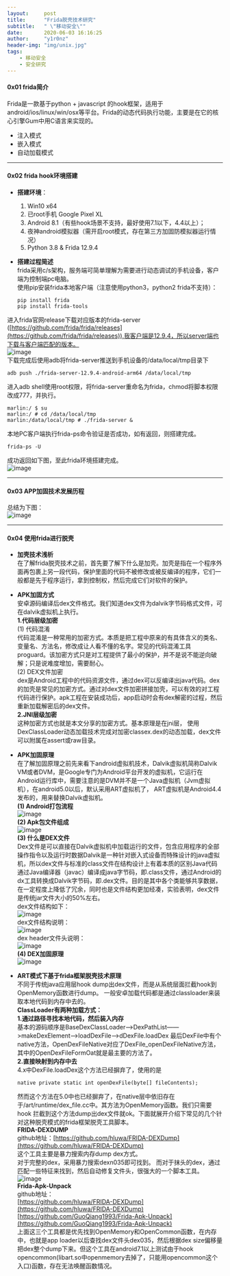 ```yaml
---
layout:     post
title:      "Frida脱壳技术研究"
subtitle:   " \"移动安全\""
date:       2020-06-03 16:16:25
author:     "y1r0nz"
header-img: "img/unix.jpg"
tags:
    - 移动安全
    - 安全研究
---
```




#### 0x01 frida简介 

Frida是一款基于python + javascript 的hook框架，适用于android/ios/linux/win/osx等平台。Frida的动态代码执行功能，主要是在它的核心引擎Gum中用C语言来实现的。
* 注入模式
* 嵌入模式
* 自动加载模式

--- 

#### 0x02 frida hook环境搭建

* __搭建环境__：
  1. Win10 x64
  2. 已root手机 Google Pixel XL
  3. Android 8.1（有些hook场景不支持，最好使用7.1以下，4.4以上）；
  4. 夜神android模拟器（需开启root模式，存在第三方加固防模拟器运行情况）
  5. Python 3.8 & Frida 12.9.4

* __搭建过程简述__  
frida采用c/s架构，服务端可简单理解为需要进行动态调试的手机设备，客户端为控制端pc电脑。   
使用pip安装frida本地客户端（注意使用python3，python2 frida不支持）：

  ```
  pip install frida
  pip install frida-tools
  ```  
  

进入frida官网release下载对应版本的frida-server ([https://github.com/frida/frida/releases](https://github.com/frida/frida/releases)),我客户端是12.9.4，所以server端也下载与客户端匹配的版本。  
![image](https://github.com/yangrz/blog/raw/gh-pages/img/frida1.png)  
下载完成后使用adb将frida-server推送到手机设备的/data/local/tmp目录下  

  ```
  adb push ./frida-server-12.9.4-android-arm64 /data/local/tmp 
  ```
进入adb shell使用root权限，将frida-server重命名为frida，chmod将脚本权限改成777，并执行。

  ```
  marlin:/ $ su
  marlin:/ # cd /data/local/tmp
  marlin:/data/local/tmp # ./frida-server &
  ```
本地PC客户端执行frida-ps命令验证是否成功，如有返回，则搭建完成。

  ```
  frida-ps -U
  ```
成功返回如下图，至此frida环境搭建完成。  
![image](https://github.com/yangrz/blog/raw/gh-pages/img/frida2.png)


--- 

#### 0x03 APP加固技术发展历程
总结为下图：  
![image](https://github.com/yangrz/blog/raw/gh-pages/img/frida3.png)  
  
---

#### 0x04 使用frida进行脱壳
* __加壳技术浅析__  
在了解frida脱壳技术之前，首先要了解下什么是加壳。加壳是指在一个程序外面再包裹上另一段代码，保护里面的代码不被修改或被反编译的程序，它们一般都是先于程序运行，拿到控制权，然后完成它们对软件的保护。  
* __APK加固方式__  
安卓源码编译后dex文件格式。我们知道dex文件为dalvik字节码格式文件，可在dalvik虚拟机上执行。  
__1.代码层级加密__  
(1) 代码混淆  
代码混淆是一种常用的加密方式。本质是把工程中原来的有具体含义的类名、变量名、方法名，修改成让人看不懂的名字。常见的代码混淆工具proguard。该加密方式只是对工程提供了最小的保护，并不是说不能逆向破解；只是说难度增加，需要耐心。  
(2) DEX文件加密  
dex是Android工程中的代码资源文件，通过dex可以反编译出java代码。dex的加壳是常见的加密方式。通过对dex文件加密拼接加壳，可以有效的对工程代码进行保护。apk工程在安装成功后，app启动时会有dex解密的过程，然后重新加载解密后的dex文件。  
__2.JNI层级加密__  
这种加密方式也就是本文分享的加密方式。基本原理是在jni层， 使用DexClassLoader动态加载技术完成对加密classex.dex的动态加载，dex文件可以附属在assert或raw目录。  
* __APK加固原理__  
在了解加固原理之前先来看下android虚拟机技术，Dalvik虚拟机简称Dalvik VM或者DVM，是Google专门为Android平台开发的虚拟机，它运行在Android运行库中，需要注意的是DVM并不是一个Java虚拟机（Jvm虚拟机），在android5.0以后，默认采用ART虚拟机了，
ART虚拟机是Android4.4发布的，用来替换Dalvik虚拟机。  
__(1) Android打包流程__  
  ![image](https://github.com/yangrz/blog/raw/gh-pages/img/frida4.png)  
__(2) Apk包文件组成__  
  ![image](https://github.com/yangrz/blog/raw/gh-pages/img/frida5.png)  
__(3) 什么是DEX文件__  
Dex文件是可以直接在Dalvik虚拟机中加载运行的文件，包含应用程序的全部操作指令以及运行时数据Dalvik是一种针对嵌入式设备而特殊设计的java虚拟机，所以dex文件与标准的class文件在结构设计上有着本质的区别Java代码通过Java编译器（javac）编译成java字节码，即.class文件，通过Android的dx工具转换成Dalvik字节码，即.dex文件。目的是其中各个类能够共享数据，在一定程度上降低了冗余，同时也是文件结构更加经凑，实验表明，dex文件是传统jar文件大小的50%左右。  
dex文件结构如下：  
![image](https://github.com/yangrz/blog/raw/gh-pages/img/frida6.png)   
dex文件结构说明：  
![image](https://github.com/yangrz/blog/raw/gh-pages/img/frida7.png)  
dex header文件头说明：  
![image](https://github.com/yangrz/blog/raw/gh-pages/img/frida8.png)  
__(4) DEX加固原理__  
![image](https://github.com/yangrz/blog/raw/gh-pages/img/frida9.png)  

* __ART模式下基于frida框架脱壳技术原理__  
不同于传统java应用层hook dump出dex文件，而是从系统层面拦截hook到OpenMemory函数进行dump。
一般安卓加载代码都是通过classloader来装取本地代码到内存中去的。  
__ClassLoader有两种加载方式：__  
__1.通过路径寻找本地代码，然后装入内存__  
基本的源码顺序是BaseDexClassLoader——>DexPathList——>makeDexElement——>loadDexFile—>dDexFile.loadDex
最后DexFile中有个native方法，OpenDexFileNative对应了DexFile_openDexFileNative方法，其中的OpenDexFileFormOat就是最主要的方法了。  
__2.直接映射到内存中去__  
4.x中DexFile.loadDex这个方法已经摒弃了，使用的是  

  ```
  native private static int openDexFile(byte[] fileContents);
  ```  
  然而这个方法在5.0中也已经摒弃了，在native层中依旧存在于/art/runtime/dex_file.cc中。其方法为OpenMemory函数。我们只需要hook 拦截到这个方法dump出dex文件就ok。下面就展开介绍下常见的几个针对这种脱壳模式的frida框架脱壳工具脚本。  
__FRIDA-DEXDUMP__  
github地址：[https://github.com/hluwa/FRIDA-DEXDump](https://github.com/hluwa/FRIDA-DEXDump)  
这个工具主要是暴力搜索内存dump dex方式。  
对于完整的dex，采用暴力搜索dexn035即可找到。
而对于抹头的dex，通过匹配一些特征来找到，然后自动修复文件头，很强大的一个脚本工具。  
![image](https://github.com/yangrz/blog/raw/gh-pages/img/frida10.png)  
__Frida-Apk-Unpack__  
github地址：  
[https://github.com/hluwa/FRIDA-DEXDump](https://github.com/hluwa/FRIDA-DEXDump)  
[https://github.com/GuoQiang1993/Frida-Apk-Unpack](https://github.com/GuoQiang1993/Frida-Apk-Unpack)  
上面这三个工具都是优先找到OpenMemory和OpenCommon函数，在内存中，也就是app loader以后查找dex文件头dex035，然后根据dex size偏移量把dex整个dump下来。但这个工具在android7.1以上测试由于hook opencommon(libart.so中openmemory去掉了，只能用opencommon这个入口)函数，存在无法唤醒函数情况。
  
